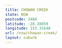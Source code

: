 ```yaml
---
title: CHOWAN CREEK
state: NSW
postcode: 2484
latitude: -28.38059
longitude: 153.31648
url: /nsw/chowan-creek/
layout: suburb
---
```

